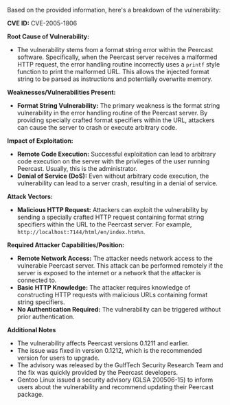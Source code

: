 Based on the provided information, here's a breakdown of the vulnerability:

**CVE ID:** CVE-2005-1806

**Root Cause of Vulnerability:**
- The vulnerability stems from a format string error within the Peercast software. Specifically, when the Peercast server receives a malformed HTTP request, the error handling routine incorrectly uses a `printf` style function to print the malformed URL. This allows the injected format string to be parsed as instructions and potentially overwrite memory.

**Weaknesses/Vulnerabilities Present:**
- **Format String Vulnerability:** The primary weakness is the format string vulnerability in the error handling routine of the Peercast server. By providing specially crafted format specifiers within the URL, attackers can cause the server to crash or execute arbitrary code.

**Impact of Exploitation:**
- **Remote Code Execution:** Successful exploitation can lead to arbitrary code execution on the server with the privileges of the user running Peercast. Usually, this is the administrator.
- **Denial of Service (DoS):** Even without arbitrary code execution, the vulnerability can lead to a server crash, resulting in a denial of service.

**Attack Vectors:**
- **Malicious HTTP Request:** Attackers can exploit the vulnerability by sending a specially crafted HTTP request containing format string specifiers within the URL to the Peercast server. For example, `http://localhost:7144/html/en/index.htm%n`.

**Required Attacker Capabilities/Position:**
- **Remote Network Access:** The attacker needs network access to the vulnerable Peercast server. This attack can be performed remotely if the server is exposed to the internet or a network that the attacker is connected to.
- **Basic HTTP Knowledge:** The attacker requires knowledge of constructing HTTP requests with malicious URLs containing format string specifiers.
- **No Authentication Required:** The vulnerability can be triggered without prior authentication.

**Additional Notes**
- The vulnerability affects Peercast versions 0.1211 and earlier.
- The issue was fixed in version 0.1212, which is the recommended version for users to upgrade.
- The advisory was released by the GulfTech Security Research Team and the fix was quickly provided by the Peercast developers.
- Gentoo Linux issued a security advisory (GLSA 200506-15) to inform users about the vulnerability and recommend updating their Peercast package.